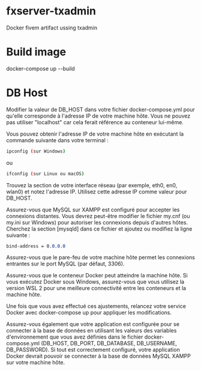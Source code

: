 # fxserver-txadmin
 Docker fivem artifact ussing txadmin


# Build image
docker-compose up --build


# DB Host

Modifier la valeur de DB_HOST dans votre fichier docker-compose.yml pour qu'elle corresponde à l'adresse IP de votre machine hôte. Vous ne pouvez pas utiliser "localhost" car cela ferait référence au conteneur lui-même.

Vous pouvez obtenir l'adresse IP de votre machine hôte en exécutant la commande suivante dans votre terminal :

```bash
ipconfig (sur Windows)
```
ou

```bash
ifconfig (sur Linux ou macOS)
```
Trouvez la section de votre interface réseau (par exemple, eth0, en0, wlan0) et notez l'adresse IP. Utilisez cette adresse IP comme valeur pour DB_HOST.

Assurez-vous que MySQL sur XAMPP est configuré pour accepter les connexions distantes. Vous devrez peut-être modifier le fichier my.cnf (ou my.ini sur Windows) pour autoriser les connexions depuis d'autres hôtes. Cherchez la section [mysqld] dans ce fichier et ajoutez ou modifiez la ligne suivante :

```css
bind-address = 0.0.0.0
```
Assurez-vous que le pare-feu de votre machine hôte permet les connexions entrantes sur le port MySQL (par défaut, 3306).

Assurez-vous que le conteneur Docker peut atteindre la machine hôte. Si vous exécutez Docker sous Windows, assurez-vous que vous utilisez la version WSL 2 pour une meilleure connectivité entre les conteneurs et la machine hôte.

Une fois que vous avez effectué ces ajustements, relancez votre service Docker avec docker-compose up pour appliquer les modifications.

Assurez-vous également que votre application est configurée pour se connecter à la base de données en utilisant les valeurs des variables d'environnement que vous avez définies dans le fichier docker-compose.yml (DB_HOST, DB_PORT, DB_DATABASE, DB_USERNAME, DB_PASSWORD). Si tout est correctement configuré, votre application Docker devrait pouvoir se connecter à la base de données MySQL XAMPP sur votre machine hôte.

